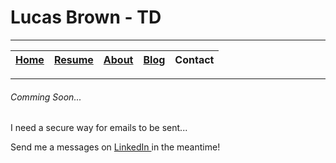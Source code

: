 # Lucas Brown - TD

---

| [Home](index.md) | [Resume](resume.md) | [About](about.md) | [Blog](blog.md) | Contact |
| ---------------- | ------------------- | ----------------- | --------------- | ------- |

---

###### Comming Soon...

I need a secure way for emails to be sent...

Send me a messages on [LinkedIn ](https://www.linkedin.com/in/imlucasbrown/)in the meantime! 


